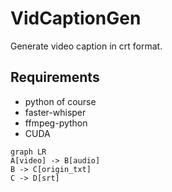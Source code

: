 # VidCaptionGen
Generate video caption in crt format.
## Requirements
- python of course
- faster-whisper
- ffmpeg-python
- CUDA


```mermaid
graph LR
A[video] -> B[audio]
B -> C[origin_txt]
C -> D[srt]
```